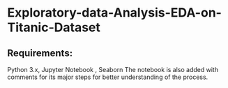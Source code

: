# Exploratory-data-Analysis-EDA-on-Titanic-Dataset
## Requirements:
Python 3.x, Jupyter Notebook , Seaborn
The notebook is also added with comments for its major steps for better understanding of the process.
